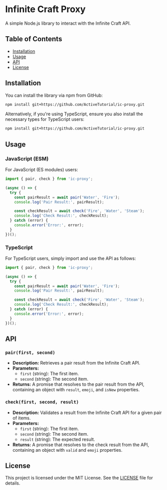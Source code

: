 # Infinite Craft Proxy

A simple Node.js library to interact with the Infinite Craft API.

## Table of Contents

- [Installation](#installation)
- [Usage](#usage)
- [API](#api)
- [License](#license)

## Installation

You can install the library via npm from GitHub:

```sh
npm install git+https://github.com/ActiveTutorial/ic-proxy.git
```

Alternatively, if you're using TypeScript, ensure you also install the necessary types for TypeScript users:

```sh
npm install git+https://github.com/ActiveTutorial/ic-proxy.git
```

## Usage

### JavaScript (ESM)

For JavaScript (ES modules) users:

```js
import { pair, check } from 'ic-proxy';

(async () => {
  try {
    const pairResult = await pair('Water', 'Fire');
    console.log('Pair Result:', pairResult);

    const checkResult = await check('Fire', 'Water', 'Steam');
    console.log('Check Result:', checkResult);
  } catch (error) {
    console.error('Error:', error);
  }
})();
```

### TypeScript

For TypeScript users, simply import and use the API as follows:

```ts
import { pair, check } from 'ic-proxy';

(async () => {
  try {
    const pairResult = await pair('Water', 'Fire');
    console.log('Pair Result:', pairResult);

    const checkResult = await check('Fire', 'Water', 'Steam');
    console.log('Check Result:', checkResult);
  } catch (error) {
    console.error('Error:', error);
  }
})();
```

## API

### `pair(first, second)`

- **Description:** Retrieves a pair result from the Infinite Craft API.
- **Parameters:**
  - `first` (string): The first item.
  - `second` (string): The second item.
- **Returns:** A promise that resolves to the pair result from the API, containing an object with `result`, `emoji`, and `isNew` properties.

### `check(first, second, result)`

- **Description:** Validates a result from the Infinite Craft API for a given pair of items.
- **Parameters:**
  - `first` (string): The first item.
  - `second` (string): The second item.
  - `result` (string): The expected result.
- **Returns:** A promise that resolves to the check result from the API, containing an object with `valid` and `emoji` properties.

## License

This project is licensed under the MIT License. See the [LICENSE](LICENSE) file for details.
